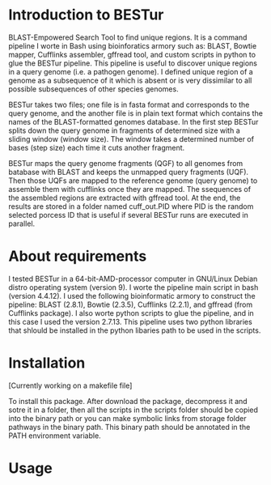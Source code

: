 # Introduction to BESTur
BLAST-Empowered Search Tool to find unique regions. It is a command pipeline I worte in Bash using bioinforatics armory such as: BLAST, Bowtie mapper, Cufflinks assembler, gffread tool, and custom scripts in python to glue the BESTur pipeline. This pipeline is useful to discover unique regions in a query genome (i.e. a pathogen genome). I defined unique region of a genome as a subsequence of it which is absent or is very dissimilar to all possible subsequences of other species genomes.

BESTur takes two files; one file is in fasta format and corresponds to the query genome, and the another file is in plain text format which contains the names of the BLAST-formatted genomes database. In the first step BESTur splits down the query genome in fragments of determined size with a sliding window (window size). The window takes a determined number of bases (step size) each time it cuts another fragment.

BESTur maps the query genome fragments (QGF) to all genomes from batabase with BLAST and keeps the unmapped query fragments (UQF). Then those UQFs are mapped to the reference genome (query genome) to assemble them with cufflinks once they are mapped. The ssequences of the assembled regions are extracted with gffread tool. At the end, the results are stored in a folder named cuff_out.PID where PID is the random selected porcess ID that is useful if several BESTur runs are executed in parallel.

# About requirements
I tested BESTur in a 64-bit-AMD-processor computer in GNU/Linux Debian distro operating system (version 9). I worte the pipeline main script in bash (version 4.4.12). I used the following bioinformatic armory to construct the pipeline: BLAST (2.8.1), Bowtie (2.3.5), Cufflinks (2.2.1), and gffread (from Cufflinks package). I also worte python scripts to glue the pipeline, and in this case I used the version 2.7.13. This pipeline uses two python libraries that shlould be installed in the python libaries path to be used in the scripts.

# Installation
[Currently working on a makefile file]

To install this package. After download the package, decompress it and sotre it in a folder, then all the scripts in the scripts folder should be copied into the binary path or you can make symbolic links from storage folder pathways in the binary path. This binary path should be annotated in the PATH environment variable.

# Usage
